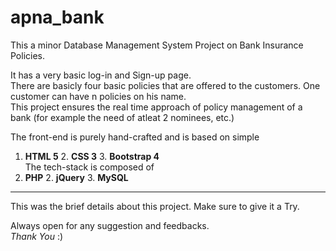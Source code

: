 # apna_bank

This a minor Database Management System Project on Bank Insurance Policies.

It has a very basic log-in and Sign-up page.  
There are basicly four basic policies that are offered to the customers. One customer can have n policies on his name.    
This project ensures the real time approach of policy management of a bank (for example the need of atleat 2 nominees, etc.)  

The front-end is purely hand-crafted and is based on simple  
1. __HTML 5__  2. __CSS 3__  3. __Bootstrap 4__  
The tech-stack is composed of  
1. __PHP__  2. __jQuery__  3. __MySQL__

---

This was the brief details about this project. Make sure to give it a Try.

Always open for any suggestion and feedbacks.  
_Thank You_ :)
